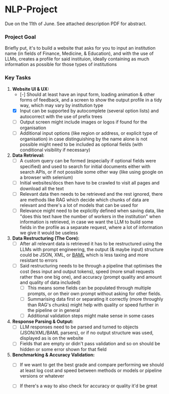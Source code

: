 # NLP-Project
Due on the 11th of June. See attached description PDF for abstract.

### Project Goal
Briefly put, it's to build a website that asks for you to input an institution name  (in fields of Finance, Medicine, & Education), and with the use of LLMs, creates a profile for said instituion, ideally containing as much information as possible for those types of institutions

### Key Tasks
1) **Website UI & UX:**
    - [-] Should at least have an input form, loading animation & other forms of feedback, and a screen to show the output profile in a tidy way, which may vary by institution type
    - [X] Input can be supported by autocomplete (several option lists) and autocorrect with the use of prefix trees
    - [ ] Output screen might include images or logos if found for the organisation
    - [ ] Additional input options (like region or address, or explicit type of organisation) in case distinguishing by the name alone is not possible might need to be included as optional fields (with conditional visibility if necessary)
 
2) **Data Retrieval:**
    - [ ] A custom query can be formed (especially if optional fields were specified) and used to search for initial documents either with search APIs, or if not possible some other way (like using google on a browser with selenium)
    - [ ] Initial websites/docs then have to be crawled to visit all pages and download all the text 
    - [ ] Relevant data then needs to be retrieved and the rest ignored, there are methods like RAG which decide which chunks of data are relevant and there's a lot of models that can be used for
    - [ ] Relevance might need to be explicitly defined when saving data, like "does this text have the number of workers in the institution" when information is retrieved, in case we want the LLM to build some fields in the profile as a separate request, where a lot of information we give it would be useless

3) **Data Restructuring (The Core):**
    - [ ] After all relevant data is retrieved it has to be restructured using the LLMs with prompt engineering, the output (& maybe input) structure could be JSON, XML, or [BAML](https://www.boundaryml.com/) which is less taxing and more resistant to errors
    - [ ] Said restructuring needs to be through a pipeline that optimises the cost (less input and output tokens), speed (more small requests rather than one big one), and accuracy (prompt quality and amount and quality of data included)
      - [ ] This means some fields can be populated through multiple prompts, or on their own prompt without asking for other fields.
      - [ ] Summarising data first or separating it correctly (more throughly than RAG's chunks) might help with quality or speed further in the pipeline or in general
      - [ ] Additional validation steps might make sense in some cases

4) **Response Parsing & Output:**
    - [ ] LLM responses need to be parsed and turned to objects (JSON/XML/BAML parsers), or if no output structure was used, displayed as is on the website
    - [ ] Fields that are empty or didn't pass validation and so on should be hidden or some error shown for that field

5) **Benchmarking & Accuracy Validation:**
    - [ ] If we want to get the best grade and compare performing we should at least log cost and speed between methods or models or pipeline versions or whatever
    - [ ] If there's a way to also check for accuracy or quality it'd be great



